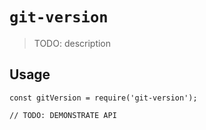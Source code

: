 # `git-version`

> TODO: description

## Usage

```
const gitVersion = require('git-version');

// TODO: DEMONSTRATE API
```
